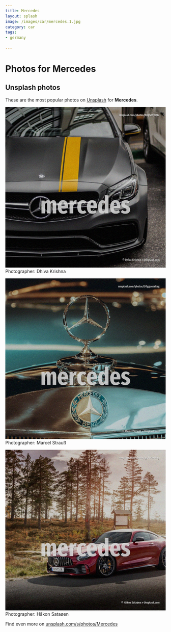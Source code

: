 ```yaml
---
title: Mercedes
layout: splash
image: /images/car/mercedes.1.jpg
category: car
tags:
- germany

---
```

# Photos for Mercedes
 
## Unsplash photos
These are the most popular photos on [Unsplash](https://unsplash.com) for **Mercedes**.
 
![Mercedes](/images/car/mercedes.1.jpg)
Photographer:  Dhiva Krishna
 
![Mercedes](/images/car/mercedes.2.jpg)
Photographer:  Marcel Strauß
 
![Mercedes](/images/car/mercedes.3.jpg)
Photographer:  Håkon Sataøen
 
Find even more on [unsplash.com/s/photos/Mercedes](https://unsplash.com/s/photos/Mercedes)
 
